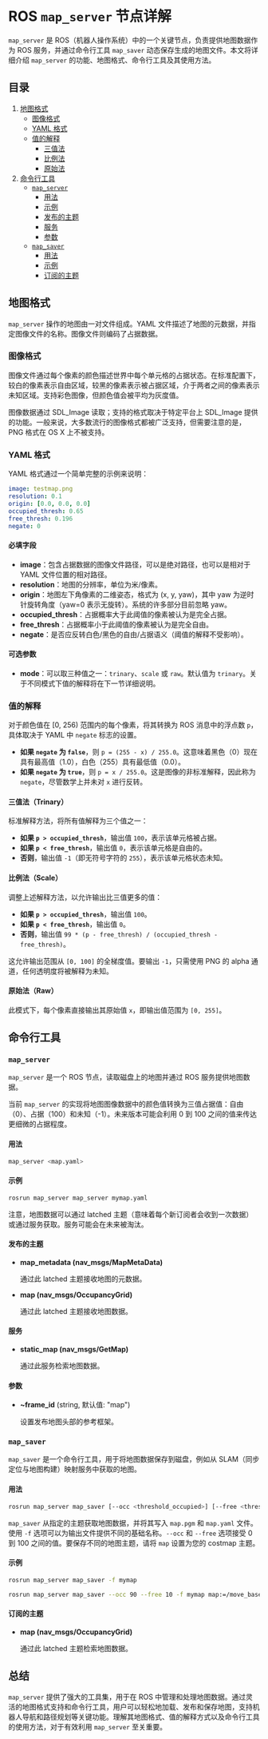 # ROS `map_server` 节点详解

`map_server` 是 ROS（机器人操作系统）中的一个关键节点，负责提供地图数据作为 ROS 服务，并通过命令行工具 `map_saver` 动态保存生成的地图文件。本文将详细介绍 `map_server` 的功能、地图格式、命令行工具及其使用方法。

## 目录

1. [地图格式](#地图格式)
    - [图像格式](#图像格式)
    - [YAML 格式](#yaml-格式)
    - [值的解释](#值的解释)
        - [三值法](#三值法)
        - [比例法](#比例法)
        - [原始法](#原始法)
2. [命令行工具](#命令行工具)
    - [`map_server`](#map_server)
        - [用法](#用法)
        - [示例](#示例)
        - [发布的主题](#发布的主题)
        - [服务](#服务)
        - [参数](#参数)
    - [`map_saver`](#map_saver)
        - [用法](#用法-1)
        - [示例](#示例-1)
        - [订阅的主题](#订阅的主题)

## 地图格式

`map_server` 操作的地图由一对文件组成。YAML 文件描述了地图的元数据，并指定图像文件的名称。图像文件则编码了占据数据。

### 图像格式

图像文件通过每个像素的颜色描述世界中每个单元格的占据状态。在标准配置下，较白的像素表示自由区域，较黑的像素表示被占据区域，介于两者之间的像素表示未知区域。支持彩色图像，但颜色值会被平均为灰度值。

图像数据通过 SDL_Image 读取；支持的格式取决于特定平台上 SDL_Image 提供的功能。一般来说，大多数流行的图像格式都被广泛支持，但需要注意的是，PNG 格式在 OS X 上不被支持。

### YAML 格式

YAML 格式通过一个简单完整的示例来说明：

```yaml
image: testmap.png
resolution: 0.1
origin: [0.0, 0.0, 0.0]
occupied_thresh: 0.65
free_thresh: 0.196
negate: 0
```

#### 必填字段

- **image**：包含占据数据的图像文件路径，可以是绝对路径，也可以是相对于 YAML 文件位置的相对路径。
- **resolution**：地图的分辨率，单位为米/像素。
- **origin**：地图左下角像素的二维姿态，格式为 (x, y, yaw)，其中 yaw 为逆时针旋转角度（yaw=0 表示无旋转）。系统的许多部分目前忽略 yaw。
- **occupied_thresh**：占据概率大于此阈值的像素被认为是完全占据。
- **free_thresh**：占据概率小于此阈值的像素被认为是完全自由。
- **negate**：是否应反转白色/黑色的自由/占据语义（阈值的解释不受影响）。

#### 可选参数

- **mode**：可以取三种值之一：`trinary`、`scale` 或 `raw`。默认值为 `trinary`。关于不同模式下值的解释将在下一节详细说明。

### 值的解释

对于颜色值在 [0, 256) 范围内的每个像素，将其转换为 ROS 消息中的浮点数 `p`，具体取决于 YAML 中 `negate` 标志的设置。

- **如果 `negate` 为 `false`**，则 `p = (255 - x) / 255.0`。这意味着黑色（0）现在具有最高值（1.0），白色（255）具有最低值（0.0）。
- **如果 `negate` 为 `true`**，则 `p = x / 255.0`。这是图像的非标准解释，因此称为 `negate`，尽管数学上并未对 `x` 进行反转。

#### 三值法（Trinary）

标准解释方法，将所有值解释为三个值之一：

- **如果 `p > occupied_thresh`**，输出值 `100`，表示该单元格被占据。
- **如果 `p < free_thresh`**，输出值 `0`，表示该单元格是自由的。
- **否则**，输出值 `-1`（即无符号字符的 `255`），表示该单元格状态未知。

#### 比例法（Scale）

调整上述解释方法，以允许输出比三值更多的值：

- **如果 `p > occupied_thresh`**，输出值 `100`。
- **如果 `p < free_thresh`**，输出值 `0`。
- **否则**，输出值 `99 * (p - free_thresh) / (occupied_thresh - free_thresh)`。

这允许输出范围从 `[0, 100]` 的全梯度值。要输出 `-1`，只需使用 PNG 的 alpha 通道，任何透明度将被解释为未知。

#### 原始法（Raw）

此模式下，每个像素直接输出其原始值 `x`，即输出值范围为 `[0, 255]`。

## 命令行工具

### `map_server`

`map_server` 是一个 ROS 节点，读取磁盘上的地图并通过 ROS 服务提供地图数据。

当前 `map_server` 的实现将地图图像数据中的颜色值转换为三值占据值：自由（0）、占据（100）和未知（-1）。未来版本可能会利用 0 到 100 之间的值来传达更细微的占据程度。

#### 用法

```bash
map_server <map.yaml>
```

#### 示例

```bash
rosrun map_server map_server mymap.yaml
```

注意，地图数据可以通过 latched 主题（意味着每个新订阅者会收到一次数据）或通过服务获取。服务可能会在未来被淘汰。

#### 发布的主题

- **map_metadata (nav_msgs/MapMetaData)**
  
  通过此 latched 主题接收地图的元数据。

- **map (nav_msgs/OccupancyGrid)**
  
  通过此 latched 主题接收地图数据。

#### 服务

- **static_map (nav_msgs/GetMap)**
  
  通过此服务检索地图数据。

#### 参数

- **~frame_id** (string, 默认值: "map")
  
  设置发布地图头部的参考框架。

### `map_saver`

`map_saver` 是一个命令行工具，用于将地图数据保存到磁盘，例如从 SLAM（同步定位与地图构建）映射服务中获取的地图。

#### 用法

```bash
rosrun map_server map_saver [--occ <threshold_occupied>] [--free <threshold_free>] [-f <mapname>] map:=/your/costmap/topic
```

`map_saver` 从指定的主题获取地图数据，并将其写入 `map.pgm` 和 `map.yaml` 文件。使用 `-f` 选项可以为输出文件提供不同的基础名称。`--occ` 和 `--free` 选项接受 0 到 100 之间的值。要保存不同的地图主题，请将 `map` 设置为您的 costmap 主题。

#### 示例

```bash
rosrun map_server map_saver -f mymap
```

```bash
rosrun map_server map_saver --occ 90 --free 10 -f mymap map:=/move_base/global_costmap/costmap
```

#### 订阅的主题

- **map (nav_msgs/OccupancyGrid)**
  
  通过此 latched 主题检索地图数据。

## 总结

`map_server` 提供了强大的工具集，用于在 ROS 中管理和处理地图数据。通过灵活的地图格式支持和命令行工具，用户可以轻松地加载、发布和保存地图，支持机器人导航和路径规划等关键功能。理解其地图格式、值的解释方式以及命令行工具的使用方法，对于有效利用 `map_server` 至关重要。